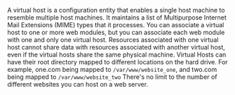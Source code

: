 A virtual host is a configuration entity that enables a single host machine to resemble multiple host machines.
It maintains a list of Multipurpose Internet Mail Extensions (MIME) types that it processes.
You can associate a virtual host to one or more web modules, but you can associate each web module with one and only one virtual host.
Resources associated with one virtual host cannot share data with resources associated with another virtual host, even if the virtual hosts share the same physical machine.
Virtual Hosts can have their root directory mapped to different locations on the hard drive.
For example, one.com being mapped to `/var/www/website_one`, and two.com being mapped to `/var/www/website_two`
There's no limit to the number of different websites you can host on a web server.